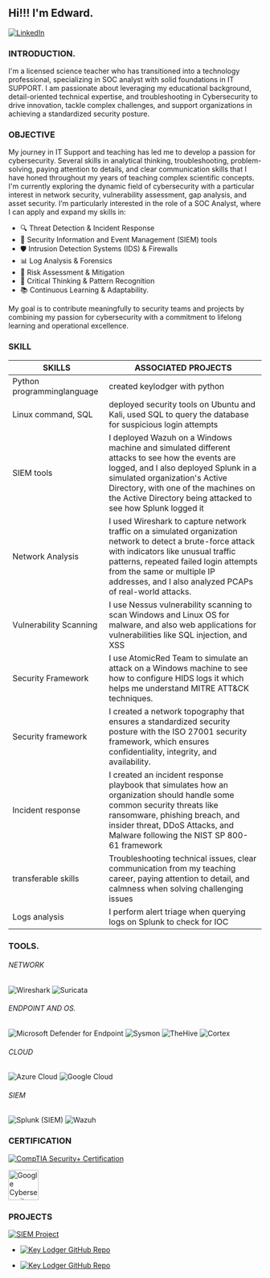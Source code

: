 ## Hi!!! I'm Edward.
[![LinkedIn](https://img.shields.io/badge/LinkedIn-0A66C2?style=for-the-badge&logo=linkedin&logoColor=white)](https://www.linkedin.com/in/mayowa-a-8b523b268)

### INTRODUCTION.
  I'm a licensed science teacher who has transitioned into a technology professional, specializing in SOC analyst with solid foundations in IT SUPPORT.  I am passionate about leveraging my educational background,  detail-oriented technical expertise, and troubleshooting in Cybersecurity to drive innovation, tackle complex challenges, and support organizations in achieving a standardized security posture.

###  OBJECTIVE
My journey in IT Support and teaching has led me to develop a passion for cybersecurity. Several skills in analytical thinking, troubleshooting, problem-solving, paying attention to details, and clear communication skills that I have honed throughout my years of teaching complex scientific concepts. I'm currently exploring the dynamic field of cybersecurity with a particular interest in network security, vulnerability assessment, gap analysis, and asset security. I’m particularly interested in the role of a SOC Analyst, where I can apply and expand my skills in:
- 🔍 Threat Detection & Incident Response
- 🧠 Security Information and Event Management (SIEM) tools
- 🛡️ Intrusion Detection Systems (IDS) & Firewalls
- 📊 Log Analysis & Forensics
- 🔄 Risk Assessment & Mitigation
- 🧩 Critical Thinking & Pattern Recognition
- 📚 Continuous Learning & Adaptability.
  
My goal is to contribute meaningfully to security teams and projects by combining my passion for cybersecurity with a commitment to lifelong learning and operational excellence.

### SKILL
| **SKILLS**                | **ASSOCIATED PROJECTS** |
| -----------------------|---------------------|
|Python programminglanguage|  created keylodger with python |
| Linux command, SQL | deployed security tools on Ubuntu and Kali, used SQL to query the database for suspicious login attempts |
|SIEM tools | I deployed Wazuh on a Windows machine and simulated different attacks to see how the events are logged, and I also deployed Splunk in a simulated organization's Active Directory, with one of the machines on the Active Directory being attacked to see how Splunk logged it|
|Network Analysis | I used Wireshark to capture network traffic on a simulated organization network to detect a brute-force attack with indicators like unusual traffic patterns, repeated failed login attempts from the same or multiple IP addresses, and I also analyzed PCAPs of real-world attacks.|
|Vulnerability Scanning | I use Nessus vulnerability scanning  to scan Windows and Linux OS for malware, and also web applications for vulnerabilities like SQL injection, and XSS | 
|Security Framework| I use AtomicRed Team to simulate an attack on a Windows machine to see how to configure HIDS logs it which helps me understand MITRE ATT&CK techniques.|
|Security framework | I created a network topography that ensures a standardized security posture with the ISO 27001 security framework, which ensures confidentiality, integrity, and availability.|
| Incident response | I created an incident response playbook that simulates how an organization should handle some common security threats like ransomware, phishing breach, and insider threat, DDoS Attacks, and Malware following the NIST SP 800-61 framework
|transferable skills | Troubleshooting technical issues, clear communication from my teaching career, paying attention to detail, and calmness when solving challenging issues|
| Logs analysis | I perform alert triage when querying logs on Splunk to check for IOC |
 
  



### TOOLS.
###### NETWORK
![Wireshark](https://img.shields.io/badge/Wireshark-blue?style=for-the-badge&logo=wireshark&logoColor=white)
![Suricata](https://img.shields.io/badge/Suricata-orange?style=for-the-badge&logo=suricata&logoColor=white)


###### ENDPOINT AND OS.
![Microsoft Defender for Endpoint](https://img.shields.io/badge/Microsoft%20Defender%20for%20Endpoint-Tool-0078D4?style=for-the-badge&logo=microsoft&logoColor=white)
![Sysmon](https://img.shields.io/badge/Sysmon-Gray?logo=windows&logoColor=white)
![TheHive](https://img.shields.io/badge/TheHive-Yellow?logo=apachehive&logoColor=black)
![Cortex](https://img.shields.io/badge/Cortex-Orange?logo=scala&logoColor=white)

###### CLOUD
![Azure Cloud](https://img.shields.io/badge/Azure%20Cloud-0078D4?logo=microsoftazure&logoColor=white)
![Google Cloud](https://img.shields.io/badge/Google%20Cloud-4285F4?logo=googlecloud&logoColor=white)

###### SIEM
![Splunk (SIEM)](https://img.shields.io/badge/Splunk%20-000000?style=for-the-badge&logo=splunk&logoColor=white)
![Wazuh](https://img.shields.io/badge/Wazuh-005C99?style=for-the-badge&logo=wazuh&logoColor=white)


### CERTIFICATION
[![CompTIA Security+ Certification](https://img.shields.io/badge/CompTIA_Security%2B-red)](https://www.credly.com/badges/05f1b132-13c7-418b-a8cb-93b282ddadac)

<a href="https://www.credly.com/badges/43706ea8-ffcf-4982-be1c-67a1925f4874">
  <img src="https://images.credly.com/images/0bf0f2da-a699-4c82-82e2-56dcf1f2e1c7/image.png" alt="Google Cybersecurity Certificate" width="60" height="60">
</a>



### PROJECTS
[![SIEM Project](https://img.shields.io/badge/SIEM--Deployment--for--SOC--Operation-blue?logo=github&logoColor=white)](https://github.com/Mayorb909/SIEM-DEPLOYMENT--FOR-SOC-OPERATION)
- <a href="https://github.com/Mayorb909/Creating-key-lodger-with-python/tree/main">
  <img src="https://img.shields.io/badge/Key%20Lodger%20Project-181717?style=flat-square&logo=github&logoColor=white" alt="Key Lodger GitHub Repo">
</a>

- <a href="https://github.com/Mayorb909/SOC-Automation/tree/main">
  <img src="https://img.shields.io/badge/SOC%20Automation%20Project-181717?style=flat-square&logo=github&logoColor=white" alt="Key Lodger GitHub Repo">
</a>
